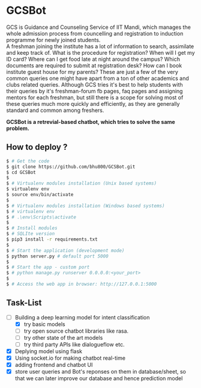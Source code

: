 # GCSBot

GCS is Guidance and Counseling Service of IIT Mandi, which manages the whole admission process from councelling and registration to induction programme for newly joined students.  
A freshman joining the institute has a lot of information to search, assimilate and keep track of. What is the procedure for registration? When will I get my ID card? Where can I get food late at night around the campus? Which documents are required to submit at registration desk? How can I book institute guest house for my parents? These are just a few of the very common queries one might have apart from a ton of other academics and clubs related queries.
Although GCS tries it's best to help students with their queries by it's freshman-forum fb pages, faq pages and assigning mentors for each freshman, but still there is a scope for solving most of these queries much more quickly and efficiently, as they are generally standard and common among freshers.  

**GCSBot is a retrevial-based chatbot, which tries to solve the same problem.**

## How to deploy ?
```bash
$ # Get the code
$ git clone https://github.com/bhu800/GCSBot.git
$ cd GCSBot
$
$ # Virtualenv modules installation (Unix based systems)
$ virtualenv env
$ source env/bin/activate
$
$ # Virtualenv modules installation (Windows based systems)
$ # virtualenv env
$ # .\env\Scripts\activate
$
$ # Install modules
$ # SQLIte version
$ pip3 install -r requirements.txt
$
$ # Start the application (development mode)
$ python server.py # default port 5000
$
$ # Start the app - custom port
$ # python manage.py runserver 0.0.0.0:<your_port>
$
$ # Access the web app in browser: http://127.0.0.1:5000
```


## Task-List
- [ ] Building a deep learning model for intent classification
    - [x] try basic models
    - [ ] try open source chatbot libraries like rasa.
    - [ ] try other state of the art models
    - [ ] try third party APIs like dialogueflow etc.
- [x] Deplying model using flask
- [x] Using socket.io for making chatbot real-time
- [x] adding frontend and chatbot UI
- [x] store user queries and Bot's reponses on them in database/sheet, so that we can later improve our database and hence prediction model
